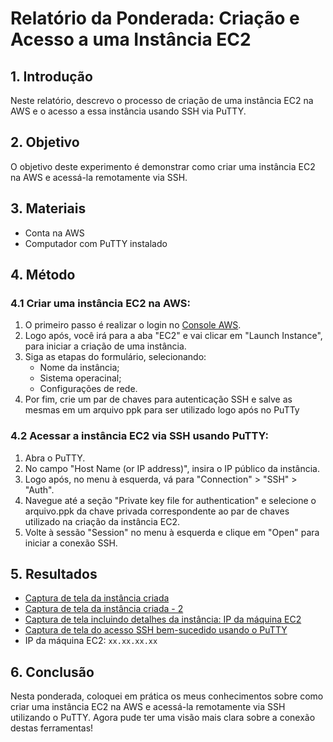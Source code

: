 # Relatório da Ponderada: Criação e Acesso a uma Instância EC2 

## 1. Introdução
Neste relatório, descrevo o processo de criação de uma instância EC2 na AWS e o acesso a essa instância usando SSH via PuTTY.

## 2. Objetivo
O objetivo deste experimento é demonstrar como criar uma instância EC2 na AWS e acessá-la remotamente via SSH.

## 3. Materiais
- Conta na AWS
- Computador com PuTTY instalado

## 4. Método
### 4.1 Criar uma instância EC2 na AWS:
1. O primeiro passo é realizar o login no [Console AWS](https://aws.amazon.com/console/).
2. Logo após, você irá para a aba "EC2" e vai clicar em "Launch Instance", para iniciar a criação de uma instância.
4. Siga as etapas do formulário, selecionando:
   - Nome da instância;
   - Sistema operacinal;
   - Configurações de rede.
5. Por fim, crie um par de chaves para autenticação SSH e salve as mesmas em um arquivo ppk para ser utilizado logo após no PuTTy

### 4.2 Acessar a instância EC2 via SSH usando PuTTY:
1. Abra o PuTTY.
2. No campo "Host Name (or IP address)", insira o IP público da instância.
3. Logo após, no menu à esquerda, vá para "Connection" > "SSH" > "Auth".
4. Navegue até a seção "Private key file for authentication" e selecione o arquivo.ppk da chave privada correspondente ao par de chaves utilizado na criação da instância EC2.
5. Volte à sessão "Session" no menu à esquerda e clique em "Open" para iniciar a conexão SSH.

## 5. Resultados
- [Captura de tela da instância criada](images/instanciacriada.jpg)
- [Captura de tela da instância criada - 2](images/instanciasendoexecutada.jpg)
- [Captura de tela incluindo detalhes da instância: IP da máquina EC2](images/detalhesdainstancia.jpg)
- [Captura de tela do acesso SSH bem-sucedido usando o PuTTY](images/instanciaconectada.jpg)
- IP da máquina EC2: `xx.xx.xx.xx`

## 6. Conclusão
Nesta ponderada, coloquei em prática os meus conhecimentos sobre como criar uma instância EC2 na AWS e acessá-la remotamente via SSH utilizando o PuTTY. Agora pude ter uma visão mais clara sobre a conexão destas ferramentas!
